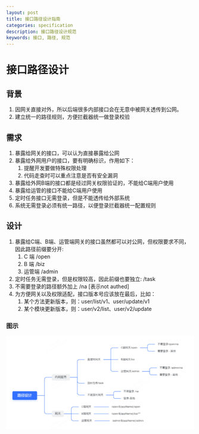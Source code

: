 ```yaml
---
layout: post
title: 接口路径设计指南
categories: specification
description: 接口路径设计规范
keywords: 接口, 路径, 规范
---
```


# 接口路径设计
## 背景
1. 因网关直接对外，所以后端很多内部接口会在无意中被网关透传到公网。
2. 建立统一的路径规则，方便拦截器统一做登录校验
## 需求
1. 暴露给网关的接口，可以认为直接暴露给公网
2. 暴露给外网用户的接口，要有明确标识，作用如下：
    1. 提醒开发要做特殊权限处理
    2. 代码走查时可以重点注意是否有安全漏洞
3. 暴露给外网B端的接口都是经过网关权限验证的，不能给C端用户使用
4. 暴露给运管的接口不能给C端用户使用
5. 定时任务接口无需登录，但是不能透传给外部系统
6. 系统无需登录必须有统一路径，以便登录拦截器统一配置规则
## 设计
1. 暴露给C端、B端、运管端网关的接口虽然都可以对公网，但权限要求不同，因此路径前缀要分开:
    1. C 端 /open
    2. B 端 /biz
    3. 运管端 /admin
2. 定时任务无需登录，但是权限较高，因此前缀也要独立: /task
3. 不需要登录的路径额外加上 /na [表示not authed]
4. 为方便网关以及权限适配，接口版本号应该放在最后，比如：
    1. 某个方法更新版本，则：user/list/v1、user/update/v1
    2. 某个模块更新版本，则：user/v2/list、user/v2/update
### 图示
![image](/images/interface-url-specification.png)